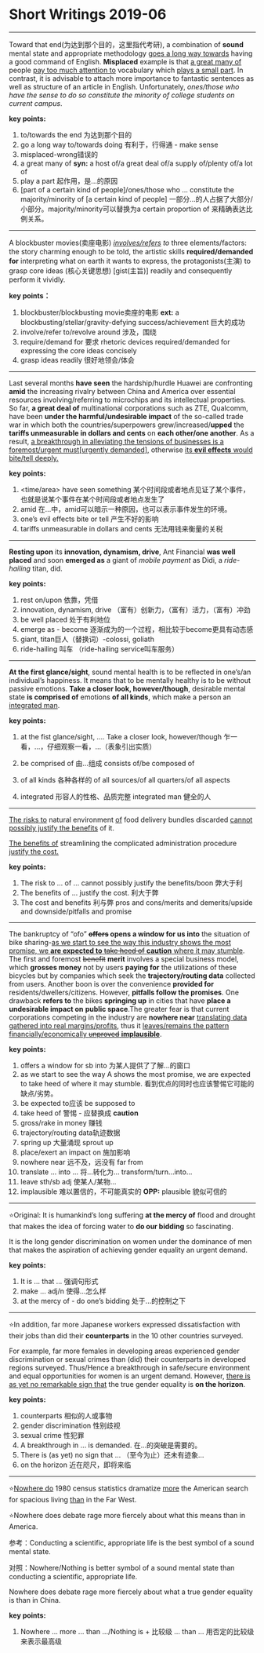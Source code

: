 # Short Writings 2019-06 #

------

Toward that end(为达到那个目的，这里指代考研), a combination of **sound** mental state and appropriate methodology <u>goes a long way towards</u> having a good command of English. **Misplaced** example is that <u>a great many of</u>  people <u>pay too much attention to</u> vocabulary which <u>plays a small part</u>. In contrast, it is advisable to attach more importance to fantastic sentences as well as structure of an article in English. Unfortunately, *ones/those who have the sense to do so constitute the minority of college students on current campus*.

**key points:**

1. to/towards the end 为达到那个目的
2. go a long way to/towards doing  有利于，行得通 - make sense
3. misplaced-wrong错误的
4. a great many of **syn:** a host of/a great deal of/a supply of/plenty of/a lot of
5. play a part 起作用，是...的原因
6. [part of a certain kind of people]/ones/those who ... constitute the majority/minority of [a certain kind of people] 一部分...的人占据了大部分/小部分。majority/minority可以替换为a certain proportion of 来精确表达比例关系。

------

A blockbuster movies(卖座电影) *<u>involves/refers</u> to* three elements/factors: the story charming enough to be told, the artistic skills **required/demanded for** interpreting what on earth it wants to express, the protagonists(主演) to grasp core ideas (核心关键思想) [gist(主旨)] readily and consequently perform it vividly.

**key points：**

1. blockbuster/blockbusting movie卖座的电影 **ext:** a blockbusting/stellar/gravity-defying success/achievement 巨大的成功
2. involve/refer to/revolve around 涉及，围绕
3. require/demand for 要求 rhetoric devices required/demanded for expressing the core ideas concisely
4. grasp ideas readily 很好地领会/体会

------

Last several months **have seen** the hardship/hurdle Huawei are confronting **amid** the increasing rivalry between China and America over essential resources involving/referring to microchips and its intellectual properties. So far, **a great deal of** multinational corporations such as ZTE, Qualcomm, have been **under the harmful/undesirable impact** of the so-called trade war in which both the countries/superpowers grew/increased/**upped** the **tariffs unmeasurable in dollars and cents** on **each other/one another**. As a result, <u>a breakthrough in alleviating the tensions of businesses is a foremost/urgent must[urgently demanded],</u> otherwise <u>its **evil effects** would bite/tell deeply.</u>

**key points:** 

1. \<time/area\> have seen something 某个时间段或者地点见证了某个事件，也就是说某个事件在某个时间段或者地点发生了
2. amid 在...中，amid可以暗示一种原因，也可以表示事件发生的环境。
3. one’s evil effects bite or tell 产生不好的影响
4. tariffs unmeasurable in dollars and cents 无法用钱来衡量的关税

------

**Resting upon** its **innovation, dynamism, drive**, Ant Financial **was well placed** and soon **emerged as** a giant of *mobile payment* as Didi, a *ride-hailing* titan, did.

**key points:** 

1. rest on/upon 依靠，凭借
2. innovation, dynamism, drive （富有）创新力，（富有）活力，（富有）冲劲
3. be well placed 处于有利地位
4. emerge as - become 逐渐成为的一个过程，相比较于become更具有动态感
5. giant, titan巨人（替换词）-colossi, goliath
6. ride-hailing 叫车 （ride-hailing service叫车服务）

---

**At the first glance/sight**, sound mental health is to be reflected in one’s/an individual’s happiness. It means that to be mentally healthy is to be without passive emotions. **Take a closer look, however/though**, desirable mental state **is comprised of** emotions **of all kinds**, which make a person an <u>integrated man</u>.

**key points:**

1. at the fist glance/sight, .... Take a closer look, however/though 乍一看，...，仔细观察一看，...（表象引出实质）

2. be comprised of 由...组成 consists of/be composed of

3. of all kinds 各种各样的 of all sources/of all quarters/of all aspects

4. integrated 形容人的性格、品质完整 integrated man 健全的人

   

---

<u>The risks to</u> natural environment <u>of</u> food delivery bundles discarded <u>cannot possibly justify the benefits</u> of it.

<u>The benefits of</u> streamlining the complicated administration procedure <u>justify the cost.</u>

**key points:** 

1. The risk to ... of ... cannot possibly justify the benefits/boon 弊大于利
2. The benefits of ... justify the cost. 利大于弊
3. The cost and benefits 利与弊 pros and cons/merits and demerits/upside and downside/pitfalls and promise

---

The bankruptcy of “ofo” **~~offers~~ opens a window for us into** the situation of bike sharing-<u>as we start to see the way this industry shows the most promise, we **are expected to** ~~take heed of~~ **caution** where it may stumble</u>. The first and foremost ~~benefit~~ **merit** involves a special business model, which **grosses money** not by users **paying for** the utilizations of these bicycles but by companies which seek the **trajectory/routing data** collected from users. Another boon is over the convenience **provided for** residents/dwellers/citizens. However, **pitfalls follow the promises**. One drawback **refers to** the bikes **springing up** in cities that have **place a undesirable impact on** **public space**.The greater fear is that current corporations competing in the industry are **nowhere near** <u>translating data gathered into real margins/profits</u>, thus it <u>leaves/remains the pattern financially/economically ~~unproved~~ **implausible**</u>.

**key points:** 

1. offers a window for sb into 为某人提供了了解...的窗口
2. as we start to see the way A shows the most promise,  we are expected to take heed of where it may stumble. 看到优点的同时也应该警惕它可能的缺点/劣势。
3. be expected to应该 be supposed to
4. take heed of 警惕 - 应替换成 **caution**
5. gross/rake in money 赚钱
6. trajectory/routing data轨迹数据
7. spring up 大量涌现 sprout up
8. place/exert an impact on 施加影响
9. nowhere near 远不及，远没有 far from
10. translate ... into ... 将...转化为... transform/turn...into...
11. leave sth/sb adj 使某人/某物...
12. implausible 难以置信的，不可能真实的 **OPP:** plausible 貌似可信的

---

:star:Original: It is humankind’s long suffering **at the mercy of** flood and drought that makes the idea of forcing water to **do our bidding** so fascinating.

It is the long gender discrimination on women under the dominance of men that makes the aspiration of achieving gender equality an urgent demand.

**key points:**

1. It is ... that ... 强调句形式
2. make ... adj/n 使得...怎么样
3. at the mercy of - do one’s bidding 处于...的控制之下

---

:star:In addition, far more Japanese workers expressed dissatisfaction with their jobs than did their **counterparts** in the 10 other countries surveyed.

For example, far more females in developing areas experienced gender discrimination or sexual crimes than (did) their counterparts in developed regions surveyed. Thus/Hence a breakthrough in safe/secure environment and equal opportunities for women is an urgent demand. However, <u>there is as yet no remarkable sign that</u> the true gender equality is **on the horizon**. 

**key points:** 

1. counterparts 相似的人或事物
2. gender discrimination 性别歧视
3. sexual crime 性犯罪
4. A breakthrough in ... is demanded. 在...的突破是需要的。
5. There is (as yet) no sign that ... （至今为止）还未有迹象...
6. on the horizon 近在咫尺，即将来临

----

:star:<u>Nowhere do</u> 1980 census statistics dramatize <u>more</u> the American search for spacious living <u>than</u> in the Far West. 

:star:Nowhere does debate rage more fiercely about what this means than in America.

参考：Conducting a scientific, appropriate life is the best symbol of a sound mental state.

对照：Nowhere/Nothing is better symbol of a sound mental state than conducting a scientific, appropriate life.

Nowhere does debate rage more fiercely about what a true gender equality is than in China.

**key points:** 

1. Nowhere ... more ... than .../Nothing is + 比较级 ... than ... 用否定的比较级来表示最高级




